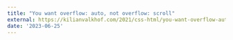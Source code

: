 ```yaml
---
title: "You want overflow: auto, not overflow: scroll"
external: https://kilianvalkhof.com/2021/css-html/you-want-overflow-auto-not-overflow-scroll/
date: '2023-06-25'
---
```

